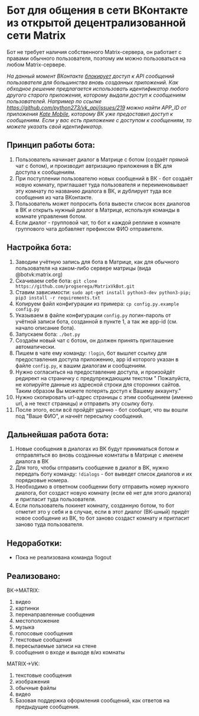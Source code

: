 # Бот для общения в сети ВКонтакте из открытой децентрализованной сети Matrix

Бот не требует наличия собственного Matrix-сервера, он работает с правами обычного пользователя, поэтому им можно пользоваться на любом Matrix-сервере.

_На данный момент ВКонтакте [блокирует](https://vk.com/wall-1_389441) доступ к API сообщений пользователя для большинства вновь созданных приложений. Как обходное решение предлагается использовать идентификатор любого другого старого приложения, которому выдали доступ к сообщениям пользователей. Например по ссылке https://github.com/python273/vk_api/issues/219 можно найти APP_ID от приложения  [Kate Mobile](https://vk.com/kate_mobile), которому ВК уже предоставил доступ к сообщениям. Если у вас есть приложение с доступом к сообщениям, то можете указать свой идентификатор._

## Принцип работы бота:

1. Пользователь начинает диалог в Матрице с ботом (создаёт прямой чат с ботом), и производит автризацию приложения в ВК для доступа к сообщениям.
2. При поступлении пользователю новых сообщений в ВК - бот создаёт новую комнату, приглашает туда пользователя и переименовывает эту комнату по названию диалога в ВК, и дублирует туда все сообщения из чата ВКонтакте.
4. Пользователь может попросить бота вывести список всех диалогов в ВК и открыть нужный диалог в Матрице, используя команды в комнате управления ботом.
5. Если диалог - групповой чат, то бот к каждой реплике в комнате группового чата добавляет префиксом ФИО отправителя.

## Настройка бота:

1. Заводим учётную запись для бота в Матрице, как для обычного пользователя на каком-либо сервере матрицы (вида @botvk:matrix.org)
2. Скачиваем себе бота: `git clone https://github.com/progserega/MatrixVkBot.git`
3. Ставим зависимости: `sudo apt-get install python3-dev python3-pip; pip3 install -r requirements.txt`
4. Копируем файл конфигурации из примера: `cp config.py.example config.py` 
5. Указываем в файле конфигурации `config.py` логин-пароль от учётной записи бота, созданной в пункте 1, а так же app-id (см. начало описание бота).
6. Запускаем бота: `./bot.py`
7. Создаём новый чат с ботом, он должен принять приглашение автоматически.
8. Пишем в чате ему команду: `!login`, бот вышлет ссылку для предоставления доступа приложению, app id которого указан в файле `config.py`, к вашим диалогам и сообщениям.
9. Нужно согласиться на предоставление доступа, и произойдёт редирект на страничку с предупреждающим текстом " Пожалуйста, не копируйте данные из адресной строки для сторонних сайтов. Таким образом Вы можете потерять доступ к Вашему аккаунту."
10. Нужно скопировать url-адрес страницы с этим сообщением (именно url, а не текст страницы) и отправить эту ссылку боту.
11. После этого, если всё пройдёт удачно - бот сообщит, что вы вошли под "Ваше ФИО", и начнёт пересылку сообщений.

## Дальнейшая работа бота:
1. Новые сообщения в диалогах из ВК будут приниматься ботом и отправляться во вновь созданные комнтаты в Матрице с именем диалога в ВК
2. Для того, чтобы отправить сообщение в диалог в ВК, нужно передать боту команду: `!dialogs` - бот выведет список диалогов и их порядковые номера.
3. Необходимо в ответном сообщении боту отправить номер нужного диалога, бот создаст новую комнату (если её нет для этого диалога) и пригласит туда пользователя.
4. Если пользователь покинет комнату, созданную ботом, то бот отметит это у себя и в случае, если в этот диалог (ВК-шный) придёт новое сообщение из ВК, то бот заново создаст комнату и пригласит заново туда пользователя.

## Недоработки:
- Пока не реализована команда !logout

## Реализовано:

ВК->MATRIX:
1. видео 
2. картинки
3. перенаправленные сообщения
4. местоположение
5. музыка
6. голосовые сообщения
7. текстовые сообщения
8. пересылаемые записи на стене
9. сообщения о входе и выходе в/из комнаты

MATRIX->VK:
1. текстовые сообщения
2. изображения
3. обычные файлы
4. видео
5. Базовая поддержка оформления сообщений, как ответов на предыдущие сообщения.
